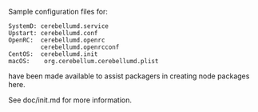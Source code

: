 Sample configuration files for:
```
SystemD: cerebellumd.service
Upstart: cerebellumd.conf
OpenRC:  cerebellumd.openrc
         cerebellumd.openrcconf
CentOS:  cerebellumd.init
macOS:    org.cerebellum.cerebellumd.plist
```
have been made available to assist packagers in creating node packages here.

See doc/init.md for more information.

